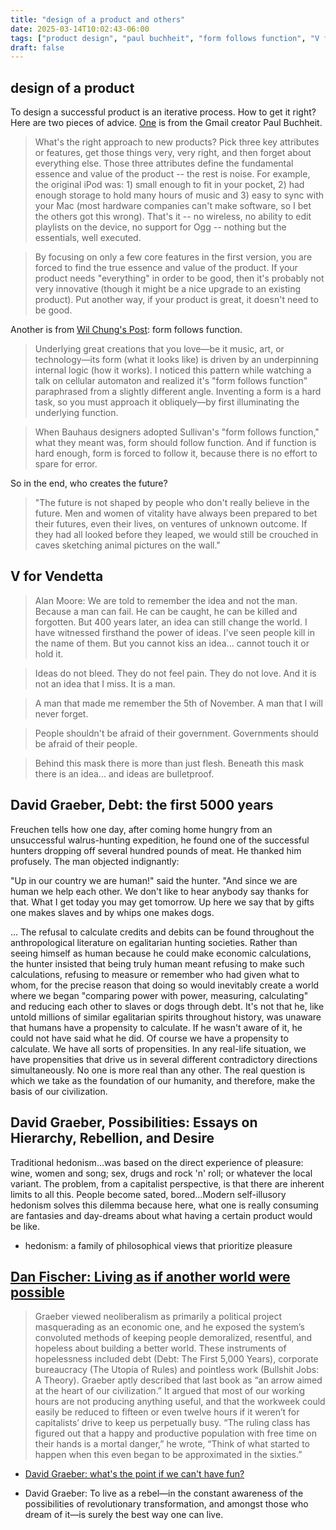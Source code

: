```yaml
---
title: "design of a product and others"
date: 2025-03-14T10:02:43-06:00
tags: ["product design", "paul buchheit", "form follows function", "V for Vendetta", "david graeber"]
draft: false
---
```


## design of a product

To design a successful product is an iterative process. How to get it right? Here are two pieces of advice. [One](https://www.founderstribune.org/p/if-your-product-is-great-it-doesn-t-need-to-be-good-by-paul-buchheit) is from the Gmail creator Paul Buchheit.

> What's the right approach to new products? Pick three key attributes or features, get those things very, very right, and then forget about everything else. Those three attributes define the fundamental essence and value of the product -- the rest is noise. For example, the original iPod was: 1) small enough to fit in your pocket, 2) had enough storage to hold many hours of music and 3) easy to sync with your Mac (most hardware companies can't make software, so I bet the others got this wrong). That's it -- no wireless, no ability to edit playlists on the device, no support for Ogg -- nothing but the essentials, well executed.

> By focusing on only a few core features in the first version, you are forced to find the true essence and value of the product. If your product needs "everything" in order to be good, then it's probably not very innovative (though it might be a nice upgrade to an existing product). Put another way, if your product is great, it doesn't need to be good.

Another is from [Wil Chung's Post](https://interjectedfuture.com/visual-programming-is-stuck-on-the-form/): form follows function.

> Underlying great creations that you love—be it music, art, or technology—its form (what it looks like) is driven by an underpinning internal logic (how it works). I noticed this pattern while watching a talk on cellular automaton and realized it's "form follows function" paraphrased from a slightly different angle. Inventing a form is a hard task, so you must approach it obliquely—by first illuminating the underlying function.

> When Bauhaus designers adopted Sullivan's "form follows function," what they meant was, form should follow function. And if function is hard enough, form is forced to follow it, because there is no effort to spare for error.

So in the end, who creates the future?

> "The future is not shaped by people who don't really believe in the future. Men and women of vitality have always been prepared to bet their futures, even their lives, on ventures of unknown outcome. If they had all looked before they leaped, we would still be crouched in caves sketching animal pictures on the wall."

## V for Vendetta

> Alan Moore: We are told to remember the idea and not the man. Because a man can fail. He can be caught, he can be killed and forgotten. But 400 years later, an idea can still change the world. I have witnessed firsthand the power of ideas. I've seen people kill in the name of them. But you cannot kiss an idea... cannot touch it or hold it. 

> Ideas do not bleed. They do not feel pain. They do not love. And it is not an idea that I miss. It is a man. 

> A man that made me remember the 5th of November. A man that I will never forget.

> People shouldn't be afraid of their government. Governments should be afraid of their people.

> Behind this mask there is more than just flesh. Beneath this mask there is an idea... and ideas are bulletproof.
 
## David Graeber, Debt: the first 5000 years

Freuchen tells how one day, after coming home hungry from an unsuccessful walrus-hunting expedition, he found one of the successful hunters dropping off several hundred pounds of meat. He thanked him profusely. The man objected indignantly:

"Up in our country we are human!" said the hunter. "And since we are human we help each other. We don't like to hear anybody say thanks for that. What I get today you may get tomorrow. Up here we say that by gifts one makes slaves and by whips one makes dogs.

... The refusal to calculate credits and debits can be found throughout the anthropological literature on egalitarian hunting societies. Rather than seeing himself as human because he could make economic calculations, the hunter insisted that being truly human meant refusing to make such calculations, refusing to measure or remember who had given what to whom, for the precise reason that doing so would inevitably create a world where we began "comparing power with power, measuring, calculating" and reducing each other to slaves or dogs through debt. It's not that he, like untold millions of similar egalitarian spirits throughout history, was unaware that humans have a propensity to calculate. If he wasn't aware of it, he could not have said what he did. Of course we have a propensity to calculate. We have all sorts of propensities. In any real-life situation, we have propensities that drive us in several different contradictory directions simultaneously. No one is more real than any other. The real question is which we take as the foundation of our humanity, and therefore, make the basis of our civilization.

## David Graeber, Possibilities: Essays on Hierarchy, Rebellion, and Desire

Traditional hedonism...was based on the direct experience of pleasure: wine, women and song; sex, drugs and rock 'n' roll; or whatever the local variant. The problem, from a capitalist perspective, is that there are inherent limits to all this. People become sated, bored...Modern self-illusory hedonism solves this dilemma because here, what one is really consuming are fantasies and day-dreams about what having a certain product would be like.

* hedonism: a family of philosophical views that prioritize pleasure

## [Dan Fischer: Living as if another world were possible](https://theanarchistlibrary.org/library/living-as-if-another-world-were-possible) 

> Graeber viewed neoliberalism as primarily a political project masquerading as an economic one, and he exposed the system’s convoluted methods of keeping people demoralized, resentful, and hopeless about building a better world. These instruments of hopelessness included debt (Debt: The First 5,000 Years), corporate bureaucracy (The Utopia of Rules) and pointless work (Bullshit Jobs: A Theory). Graeber aptly described that last book as “an arrow aimed at the heart of our civilization.” It argued that most of our working hours are not producing anything useful, and that the workweek could easily be reduced to fifteen or even twelve hours if it weren’t for capitalists’ drive to keep us perpetually busy. “The ruling class has figured out that a happy and productive population with free time on their hands is a mortal danger,” he wrote, “Think of what started to happen when this even began to be approximated in the sixties.”

* [David Graeber: what's the point if we can't have fun?](https://theanarchistlibrary.org/library/david-graeber-what-s-the-point-if-we-can-t-have-fun-2)

* David Graeber: To live as a rebel—in the constant awareness of the possibilities of revolutionary transformation, and amongst those who dream of it—is surely the best way one can live.

